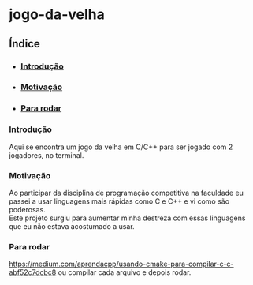 # jogo-da-velha
## Índice
+ ### [Introdução](https://github.com/Eric-Mendes/jogo-da-velha#introdu%C3%A7%C3%A3o "Ir para 'Introdução'")
+ ### [Motivação](https://github.com/Eric-Mendes/jogo-da-velha#motiva%C3%A7%C3%A3o "Ir para 'Motivação'")
+ ### [Para rodar](https://github.com/Eric-Mendes/jogo-da-velha#para-rodar "Ir para 'Para rodar'")

### Introdução
Aqui se encontra um jogo da velha em C/C++ para ser jogado com 2 jogadores, no terminal.

### Motivação
Ao participar da disciplina de programação competitiva na faculdade eu passei a usar linguagens mais rápidas como C e C++ e vi como são poderosas.<br/>
Este projeto surgiu para aumentar minha destreza com essas linguagens que eu não estava acostumado a usar.

### Para rodar
https://medium.com/aprendacpp/usando-cmake-para-compilar-c-c-abf52c7dcbc8
ou compilar cada arquivo e depois rodar.
